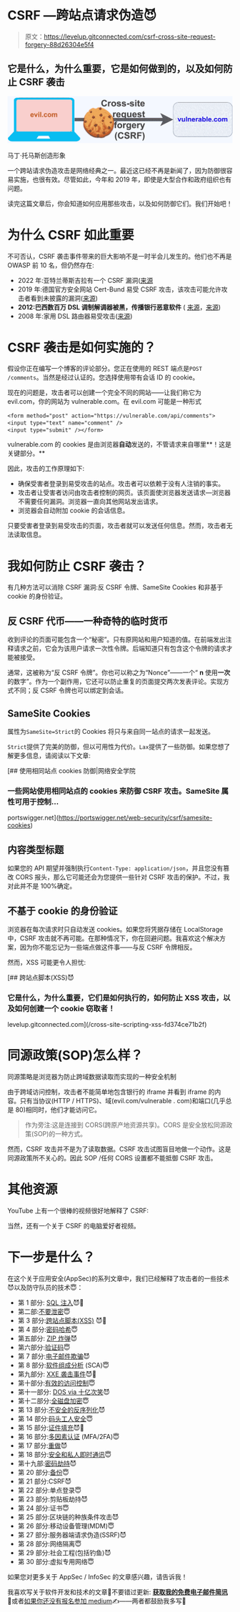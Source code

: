 # CSRF —跨站点请求伪造😈

> 原文：<https://levelup.gitconnected.com/csrf-cross-site-request-forgery-88d26304e5f4>

## 它是什么，为什么重要，它是如何做到的，以及如何防止 CSRF 袭击

![](img/e531d8df43c613b1b2b45d5bff81c904.png)

马丁·托马斯创造形象

一个跨站请求伪造攻击是网络经典之一。最近这已经不再是新闻了，因为防御很容易实施，也很有效。尽管如此，今年和 2019 年，即使是大型合作和政府组织也有问题。

读完这篇文章后，你会知道如何应用那些攻击，以及如何防御它们。我们开始吧！

# 为什么 CSRF 如此重要

不可否认，CSRF 袭击事件带来的巨大影响不是一时半会儿发生的。他们也不再是 OWASP 前 10 名，但仍然存在:

*   2022 年:亚特兰蒂斯吉拉有一个 CSRF 漏洞([来源](https://jira.atlassian.com/browse/JRASERVER-73138)
*   2019 年:德国官方安全网站 Cert-Bund 易受 CSRF 攻击，该攻击可能允许攻击者看到未披露的漏洞([来源](https://www.golem.de/news/websicherheit-cert-bund-war-anfaellig-fuer-csrf-angriff-1910-144699.html))
*   **2012:巴西数百万 DSL 调制解调器被黑，传播银行恶意软件** ( [来源](https://thehackernews.com/2012/10/millions-of-dsl-modems-hacked-in-brazil.html)，[来源](https://nakedsecurity.sophos.com/2012/10/01/hacked-routers-brazil-vb2012/))
*   2008 年:家用 DSL 路由器易受攻击([来源](https://www.techrepublic.com/article/csrf-attacks-home-dsl-routers-are-vulnerable/))

# CSRF 袭击是如何实施的？

假设你正在编写一个博客的评论部分。您正在使用的 REST 端点是`POST /comments`。当然是经过认证的。您选择使用带有会话 ID 的 cookie。

现在的问题是，攻击者可以创建一个完全不同的网站——让我们称它为 evil.com，你的网站为 vulnerable.com。在 evil.com 可能是一种形式

```
<form method="post" action="https://vulnerable.com/api/comments"><input type="text" name="comment" />
<input type="submit" /></form>
```

vulnerable.com 的 cookies 是由浏览器**自动**发送的，不管请求来自哪里**！这是关键部分。**

因此，攻击的工作原理如下:

*   确保受害者登录到易受攻击的站点。攻击者可以依赖于没有人注销的事实。
*   攻击者让受害者访问由攻击者控制的网页。该页面使浏览器发送请求—浏览器不需要任何漏洞。浏览器一直向其他网站发出请求。
*   浏览器会自动附加 cookie 的会话信息。

只要受害者登录到易受攻击的页面，攻击者就可以发送任何信息。然而，攻击者无法读取信息。

# 我如何防止 CSRF 袭击？

有几种方法可以消除 CSRF 漏洞:反 CSRF 令牌、SameSite Cookies 和非基于 cookie 的身份验证。

## 反 CSRF 代币——一种奇特的临时货币

收到评论的页面可能包含一个“秘密”。只有原网站和用户知道的值。在前端发出注释请求之前，它会为该用户请求一次性令牌。后端知道只有包含这个令牌的请求才能被接受。

通常，这被称为“反 CSRF 令牌”。你也可以称之为“Nonce”——一个“ **n** 使用**一次**的数字”。作为一个副作用，它还可以防止重复的页面提交两次发表评论。实现方式不同；反 CSRF 令牌也可以绑定到会话。

## SameSite Cookies

属性为`SameSite=Strict`的 Cookies 将只与来自同一站点的请求一起发送。

`Strict`提供了完美的防御，但以可用性为代价。`Lax`提供了一些防御。如果您想了解更多信息，请阅读以下文章:

[](https://portswigger.net/web-security/csrf/samesite-cookies) [## 使用相同站点 cookies 防御|网络安全学院

### 一些网站使用相同站点的 cookies 来防御 CSRF 攻击。SameSite 属性可用于控制…

portswigger.net](https://portswigger.net/web-security/csrf/samesite-cookies) 

## 内容类型标题

如果您的 API 期望并强制执行`Content-Type: application/json`，并且您没有篡改 CORS 报头，那么它可能还会为您提供一些针对 CSRF 攻击的保护。不过，我对此并不是 100%确定。

## 不基于 cookie 的身份验证

浏览器在每次请求时只自动发送 cookies。如果您将凭据存储在 LocalStorage 中，CSRF 攻击就不再可能。在那种情况下，你在回避问题。我喜欢这个解决方案，因为你不能忘记为一些端点做这件事——与反 CSRF 令牌相反。

然而，XSS 可能更令人担忧:

[](/cross-site-scripting-xss-fd374ce71b2f) [## 跨站点脚本(XSS)😈

### 它是什么，为什么重要，它们是如何执行的，如何防止 XSS 攻击，以及如何创建一个 cookie 窃取者！

levelup.gitconnected.com](/cross-site-scripting-xss-fd374ce71b2f) 

# 同源政策(SOP)怎么样？

同源策略是浏览器为防止跨域数据读取而实现的一种安全机制

由于跨域访问控制，攻击者不能简单地包含银行的 iframe 并看到 iframe 的内容。只有当协议(HTTP / HTTPS)、域(evil.com/vulnerable . com)和端口(几乎总是 80)相同时，他们才能访问它。

> 作为旁注:这是连接到 CORS(跨原产地资源共享)。CORS 是安全放松同源政策(SOP)的一种方式。

然而，CSRF 攻击并不是为了读取数据。CSRF 攻击试图盲目地做一个动作。这是同源政策所不关心的。因此 SOP /任何 CORS 设置都不能抵御 CSRF 攻击。

# 其他资源

YouTube 上有一个很棒的视频很好地解释了 CSRF:

当然，还有一个关于 CSRF 的电脑爱好者视频。

# 下一步是什么？

在这个关于应用安全(AppSec)的系列文章中，我们已经解释了攻击者的一些技术😈以及防守队员的技术😇：

*   第 1 部分: [SQL 注入](https://medium.com/faun/sql-injections-e8bc9a14c95)😈🐝
*   第二部:[不要泄密](/leaking-secrets-240a3484cb80)😇
*   第 3 部分:[跨站点脚本(XSS)](/cross-site-scripting-xss-fd374ce71b2f) 😈🐝
*   第 4 部分:[密码哈希](/password-hashing-eb3b97684636)😇
*   第五部分: [ZIP 炸弹](https://medium.com/bugbountywriteup/zip-bombs-30337a1b0112)😈
*   第六部分:[验证码](https://medium.com/plain-and-simple/captcha-500991bd90a3)😇
*   第 7 部分:[电子邮件欺骗](https://medium.com/bugbountywriteup/email-spoofing-9da8d33406bf)😈
*   第 8 部分:[软件组成分析](https://medium.com/python-in-plain-english/software-composition-analysis-sca-7e573214a98e) (SCA)😇
*   第九部分: [XXE 袭击事件](https://medium.com/faun/xxe-attacks-750e91448e8f)😈🐝
*   第十部分:[有效的访问控制](/effective-access-control-331f883cb0ff)😇
*   第十一部分: [DOS via 十亿次笑](https://medium.com/bugbountywriteup/dos-via-a-billion-laughs-9a79be96e139)😈
*   第十二部分:[全磁盘加密](https://medium.com/faun/full-disk-encryption-2090489f9760)😇
*   第 13 部分:[不安全的反序列化](https://medium.com/bugbountywriteup/insecure-deserialization-5c64e9943f0e)😈
*   第 14 部分:[码头工人安全](/docker-security-5f4df118948c)😇
*   第 15 部分:[证件填充](/credential-stuffing-ff58ee8c3320)😈🐝
*   第 16 部分:[多因素认证](https://medium.com/plain-and-simple/multi-factor-authentication-cefff819be95) (MFA/2FA)😇
*   第 17 部分:[重做](https://infosecwriteups.com/redos-denial-of-service-by-regex-59c7ffab4880?source=user_profile---------0-------------------------------&gi=bec35fb230e3)😈
*   第 18 部分:[安全和私人即时通讯](https://infosecwriteups.com/secure-messaging-5d2fc7748c24)😇
*   第十九部:[密码劫持](https://medium.com/coinmonks/cryptojacking-55a73622fb6d)😈
*   第 20 部分:[备份](https://medium.com/geekculture/backups-what-matters-and-how-to-do-it-right-62accf7e9800)😇
*   第 21 部分:CSRF😈
*   第 22 部分:单点登录😇
*   第 23 部分:剪贴板劫持😈
*   第 24 部分:证书😇
*   第 25 部分:区块链的种族条件攻击😈
*   第 26 部分:移动设备管理(MDM)😇
*   第 27 部分:服务器端请求伪造(SSRF)😈
*   第 28 部分:网络隔离😇
*   第 29 部分:社会工程(包括钓鱼)😈
*   第 30 部分:虚拟专用网络😇

如果您对更多关于 AppSec / InfoSec 的文章感兴趣，请告诉我！

我喜欢写关于软件开发和技术的文章🤩不要错过更新: [**获取我的免费电子邮件简讯**](https://martinthoma.medium.com/subscribe) 📧或者[如果你还没有报名参加 medium](https://martinthoma.medium.com/membership)✍️——两者都鼓励我多写🤗
